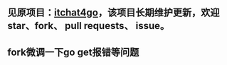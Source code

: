 ## 见原项目：[itchat4go](https://github.com/newflydd/itchat4go)，该项目长期维护更新，欢迎star、fork、 pull requests、 issue。

## fork微调一下go get报错等问题
